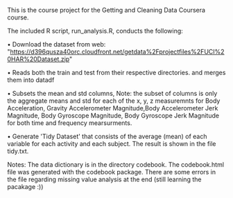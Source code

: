 This is the course project for the Getting and Cleaning Data Coursera course.

The included R script, run_analysis.R, conducts the following:

•	Download the dataset from web: "https://d396qusza40orc.cloudfront.net/getdata%2Fprojectfiles%2FUCI%20HAR%20Dataset.zip"

•	Reads both the train and test from their respective directories. and merges them into datadf

•	Subsets the mean and std columns, Note: the subset of columns is only the aggregate means and std for each of the x, y, z measuremnts for Body Acceleration, Gravity Accelerometer Magnitude,Body Accelerometer Jerk Magnitude, Body Gyroscope Magnitude, Body Gyroscope Jerk Magnitude for both time and frequency mearsurments.

•	Generate 'Tidy Dataset' that consists of the average (mean) of each variable for each activity and each subject. The result is shown in the file tidy.txt.

Notes: The data dictionary is in the directory codebook. The codebook.html file was generated with the codebook package. There are some errors in the file regarding missing value analysis at the end (still learning the pacakage :))